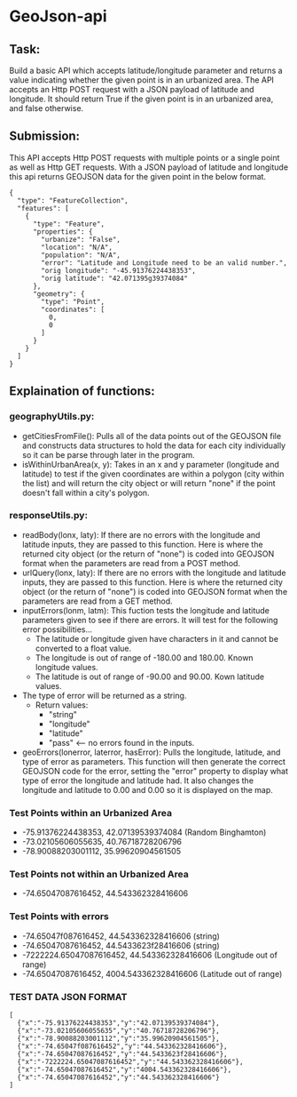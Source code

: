 # GeoJson-api
## Task:
  Build a basic API which accepts latitude/longitude parameter and returns a value indicating whether the given point is in an urbanized area.
    The API accepts an Http POST request with a JSON payload of latitude and longitude. It should return True if the given point is in an urbanized 
    area, and false otherwise.
## Submission:
  This API accepts Http POST requests with multiple points or a single point as well as Http GET requests. With a JSON payload of latitude and longitude this api returns GEOJSON data for the given point in the below format. 
```
{
  "type": "FeatureCollection",
  "features": [
    {
      "type": "Feature",
      "properties": {
        "urbanize": "False",
        "location": "N/A",
        "population": "N/A",
        "error": "Latitude and Longitude need to be an valid number.",
        "orig longitude": "-45.91376224438353",
        "orig latitude": "42.071395g39374084"
      },
      "geometry": {
        "type": "Point",
        "coordinates": [
          0,
          0
        ]
      }
    }
  ]
} 
```
## Explaination of functions:
### geographyUtils.py:
- getCitiesFromFile(): Pulls all of the data points out of the GEOJSON file and constructs data structures
            to hold the data for each city individually so it can be parse through later in the program.
- isWithinUrbanArea(x, y): Takes in an x and y parameter (longitude and latitude) to test if the 
            given coordinates are within a polygon (city within the list) and will return the city object
            or will return "none" if the point doesn't fall within a city's polygon.
### responseUtils.py:
- readBody(lonx, laty): If there are no errors with the longitude and latitude inputs, they are passed to this function. Here is where the returned city object (or the return of "none") is coded into GEOJSON format when the parameters are read from a POST method.
- urlQuery(lonx, laty): If there are no errors with the longitude and latitude inputs, they are passed to this function. Here is where the returned city object (or the return of "none") is coded into GEOJSON format when the parameters are read from a GET method.
- inputErrors(lonm, latm): This fuction tests the longitude and latitude parameters given to see if there are errors. It will test for the following error possibilities...
  - The latitude or longitude given have characters in it and cannot be converted to a float value.
  - The longitude is out of range of -180.00 and 180.00. Known longitude values.
  - The latitude is out of range of -90.00 and 90.00. Kown latitude values.
- The type of error will be returned as a string.
  - Return values:
    - "string"
    - "longitude"
    - "latitude"
    - "pass" <-- no errors found in the inputs.
- geoErrors(lonerror, laterror, hasError): Pulls the longitude, latitude, and type of error as parameters. This function will then generate the correct GEOJSON code for the error, setting the "error" property to display what type of error the longitude and latitude had. It also changes the longitude and latitude to 0.00 and 0.00 so it is displayed on the map.


### Test Points within an Urbanized Area
- -75.91376224438353, 42.07139539374084 (Random Binghamton)
- -73.02105606055635, 40.76718728206796
- -78.90088203001112, 35.99620904561505
### Test Points not within an Urbanized Area
- -74.65047087616452, 44.543362328416606
### Test Points with errors
- -74.65047f087616452, 44.543362328416606 (string)
- -74.65047087616452, 44.5433623f28416606 (string)
- -7222224.65047087616452, 44.543362328416606 (Longitude out of range)
- -74.65047087616452, 4004.543362328416606 (Latitude out of range)

### TEST DATA JSON FORMAT
```
[
  {"x":"-75.91376224438353","y":"42.07139539374084"},
  {"x":"-73.02105606055635","y":"40.76718728206796"},
  {"x":"-78.90088203001112","y":"35.99620904561505"},
  {"x":"-74.65047f087616452","y":"44.543362328416606"},
  {"x":"-74.65047087616452","y":"44.5433623f28416606"},
  {"x":"-7222224.65047087616452","y":"44.543362328416606"},
  {"x":"-74.65047087616452","y":"4004.543362328416606"},
  {"x":"-74.65047087616452","y":"44.543362328416606"}
]
```
